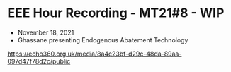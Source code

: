 # EEE Hour Recording - MT21#8 - WIP
* November 18, 2021
* Ghassane presenting Endogenous Abatement Technology 

<https://echo360.org.uk/media/8a4c23bf-d29c-48da-89aa-097d47f78d2c/public>



